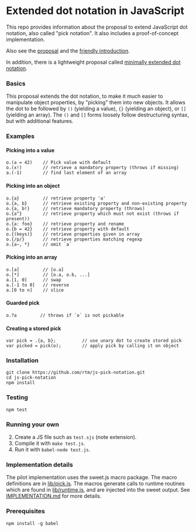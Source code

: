 # Extended dot notation in JavaScript

This repo provides information about the proposal to extend JavaScript dot notation,
also called "pick notation".
It also includes a proof-of-concept implementation.

Also see the [proposal](js-pick-notation.md) and the [friendly introduction](docs/intro.md).

In addition, there is a lightweight proposal called [minimally extended dot notation](minimal/spec.md).

### Basics

This proposal extends the dot notation,
to make it much easier to manipulate object properties,
by "picking" them into new objects.
It allows the dot to be followed by `()` (yielding a value), `{}` (yielding an object), or `[]` (yielding an array).
The `()` and `[]` forms loosely follow destructuring syntax,
but with additional features.

### Examples

#### Picking into a value

    o.(a = 42)    // Pick value with default
    o.(x!)        // retrieve a mandatory property (throws if missing)
    a.(-1)        // find last element of an array

#### Picking into an object

    o.{a}         // retrieve property 'a'
    o.{a, b}      // retrieve existing property and non-existing property
    o.{a, b!}     // retrieve mandatory property (throws)
    o.{a^}        // retrieve property which must not exist (throws if present))
    o.{a: foo}    // retrieve property and rename
    o.{b = 42}    // retrieve property with default
    o.{(keys)}    // retrieve properties given in array
    o.{/p/}       // retrieve properties matching regexp
    o.{a~, *}     // omit `a`

#### Picking into an array

    o.[a]         // [o.a]
    o.[*]         // [o.a, o.b, ...]
    a.[1, 0]      // swap
    a.[-1 to 0]   // reverse
    a.[0 to n]    // slice

#### Guarded pick

    o.?a         // throws if `o` is not pickable

#### Creating a stored pick

    var pick = .{a, b};          // use unary dot to create stored pick
    var picked = pick(o);        // apply pick by calling it on object

### Installation

    git clone https://github.com/rtm/js-pick-notation.git
    cd js-pick-notation
    npm install

### Testing

    npm test

### Running your own

 2. Create a JS file such as `test.sjs` (note extension).
 3. Compile it with `make test.js`.
 4. Run it with `babel-node test.js`.


### Implementation details

The pilot implementation uses the sweet.js macro package.
The macro definitions are in [lib/pick.js](lib/pick.js).
The macros generate calls to runtime routines which are found in [lib/runtime.js](lib/runtime.js),
and are injected into the sweet output.
See [IMPLEMENTATION.md](docs/IMPLEMENTATION.jd) for more details.

### Prerequisites

    npm install -g babel

